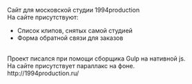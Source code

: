 Сайт для московской студии 1994production<br>
На сайте присутствуют:<br>
<ul>
<li>Список клипов, снятых самой студией</li>
<li>Форма обратной связи для заказов</li>
</ul><br>
Проект писался при помощи сборщика Gulp на нативной js.<br>
На сайте присутствует параллакс на фоне.<br>
http://1994production.ru/
